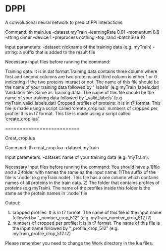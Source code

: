 # DPPI
A convolutional neural network to predict PPI interactions


Command:
th main.lua -dataset myTrain  -learningRate 0.01 -momentum 0.9  -string dimer  -device 1  -preprocess nothing -top_rand -batchSize 10

Input parameters: 
-dataset: nickname of the training data (e.g. myTrain)
-string: a suffix that is added to the result file

Necessary input files before running the command:

Training data: It is in dat format.Training data contains three column where first and second columns are two proteins and third column 
is either 1 or 0 indicating if the two proteins interact or not. The name of this file should be the name of your training data followed 
by ‘_labels’ (e.g myTrain_labels.dat)
Validation file: Same as Training data. The name of this file should be the name of your training data followed by ‘_valid_labels’ 
(e.g myTrain_valid_labels.dat)
Cropped profiles of proteins: It is in t7 format. This file is made using a script called ‘create_crop.lua’.
numbers of cropped per profile: It is in t7 format. This file is made using a script called ‘create_crop.lua’.

==========================

Creat_crop.lua

Command:
th creat_crop.lua -dataset myTrain  

Input parameters:
-dataset: name of your training data (e.g. ‘myTrain’).

Necessary input files before running the command:
You should have a 1)file and a 2)folder with names the same as the input name:
1)The suffix of the file is ‘.node’ (e.g myTrain.node). This file has a one column which contains names of all proteins in the train data. 
2) The folder that contains profiles of proteins (e.g myTrain). The name of the profiles inside this folder is the same as the protein names in ‘.node’ file 

Output:
1) cropped profiles: It is in t7 format. The name of this file is the input name followed by “_number_crop_512” (e.g. myTrain_number_crop_512.t7)
2) numbers of cropped per profile: It is in t7 format. The name of this file is the input name followed by “_profile_crop_512” (e.g. myTrain_profile_crop_512.t7) 

Please remember you need to change the Work directory in the lua files.


